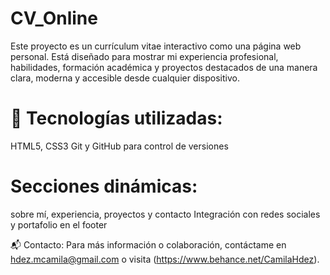 # CV_Online
Este proyecto es un currículum vitae interactivo como una página web personal. Está diseñado para mostrar mi experiencia profesional, habilidades, formación académica y proyectos destacados de una manera clara, moderna y accesible desde cualquier dispositivo.

# 🚀 Tecnologías utilizadas:
HTML5, CSS3
Git y GitHub para control de versiones

# Secciones dinámicas: 
sobre mí, experiencia, proyectos y contacto
Integración con redes sociales y portafolio en el footer

📬 Contacto:
Para más información o colaboración, contáctame en hdez.mcamila@gmail.com o visita (https://www.behance.net/CamilaHdez).










